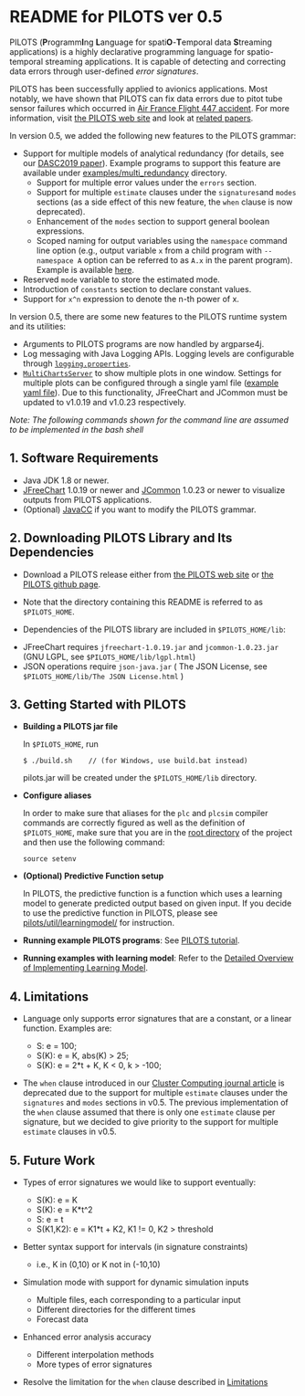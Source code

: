 # README for PILOTS ver 0.5

PILOTS (**P**rogramm**I**ng **L**anguage for spati**O**-**T**emporal data **S**treaming applications) is a highly declarative programming language for spatio-temporal streaming applications.
It is capable of detecting and correcting data errors through user-defined *error signatures*.

PILOTS has been successfully applied to avionics applications. Most notably, we have shown that PILOTS can fix data errors due to pitot tube sensor failures which occurred in [Air France Flight 447 accident](http://wcl.cs.rpi.edu/papers/bdse2013.pdf). For more information, visit [the PILOTS web site](http://wcl.cs.rpi.edu/pilots/) and look at [related papers](https://wcl.cs.rpi.edu/bib/Keyword/DATA-STREAMING.html).

In version 0.5, we added the following new features to the PILOTS grammar:
* Support for multiple models of analytical redundancy (for details, see our [DASC2019 paper](http://wcl.cs.rpi.edu/papers/DASC2019_imai.pdf)). Example programs to support this feature are available under [examples/multi_redundancy](./examples/multi_redundancy) directory.
  - Support for multiple error values under the `errors` section.
  - Support for multiple `estimate` clauses under the `signatures`and `modes` sections
  (as a side effect of this new feature, the `when` clause is now deprecated).
  - Enhancement of the `modes` section to support general boolean expressions.
  - Scoped naming for output variables using the `namespace` command line option (e.g., output variable `x`   from a child program with `--namespace A` option can be referred to as `A.x` in the parent program).
    Example is available [here](./examples/multi_redundancy/aoaspeedcheck3/run_speedcheck).
* Reserved `mode` variable to store the estimated mode.
* Introduction of `constants` section to declare constant values.
* Support for `x^n` expression to denote the n-th power of x.

In version 0.5, there are some new features to the PILOTS runtime system and its utilities:
* Arguments to PILOTS programs are now handled by argparse4j.
* Log messaging with Java Logging APIs. Logging levels are configurable through
  [`logging.properties`](logging.properties).
* [`MultiChartsServer`](./pilots/util/MultiChartsServer.java) to show multiple plots in one window. Settings for multiple plots can be configured through a single yaml file ([example yaml file](./examples/airfrancesim/charts_conf.yaml)). Due to this functionality, JFreeChart and JCommon must be updated to v1.0.19 and v1.0.23 respectively.

*Note: The following commands shown for the command line are assumed to be implemented in the bash shell* 


## 1. Software Requirements

* Java JDK 1.8 or newer.
* [JFreeChart](http://www.jfree.org/jfreechart/download.html) 1.0.19 or newer and [JCommon](http://www.jfree.org/jcommon/) 1.0.23 or newer to visualize outputs from PILOTS applications.
* (Optional) [JavaCC](http://javacc.java.net/) if you want to modify the PILOTS grammar.
  
## 2. Downloading PILOTS Library and Its Dependencies

* Download a PILOTS release either from [the PILOTS web site](http:/wcl.cs.rpi.edu/pilots/) or [the PILOTS github page](https://github.com/RPI-WCL/pilots).

* Note that the directory containing this README is referred to as `$PILOTS_HOME`.

* Dependencies of the PILOTS library are included in `$PILOTS_HOME/lib`:

 - JFreeChart requires `jfreechart-1.0.19.jar` and `jcommon-1.0.23.jar` (GNU LGPL, see `$PILOTS_HOME/lib/lgpl.html`)
 - JSON operations require `json-java.jar` ( The JSON License, see `$PILOTS_HOME/lib/The JSON License.html` )


## 3. Getting Started with PILOTS

* **Building a PILOTS jar file**

  In `$PILOTS_HOME`, run
  ~~~
  $ ./build.sh    // (for Windows, use build.bat instead)
  ~~~
  pilots.jar will be created under the `$PILOTS_HOME/lib` directory.

* **Configure aliases**

  In order to make sure that aliases for the `plc` and `plcsim` compiler commands are correctly figured as well as the definition of `$PILOTS_HOME`, make sure that you are in the [root directory](https://github.com/RPI-WCL/pilots) of the project and then use the following command:

  ~~~
  source setenv
  ~~~

* **(Optional) Predictive Function setup**

	In PILOTS, the predictive function is a function which uses a learning model to generate predicted output based on given input. If you decide to use the predictive function in PILOTS, please see [pilots/util/learningmodel/](https://github.com/RPI-WCL/pilots/tree/learn_dev/pilots/util/learningmodel) for instruction.

* **Running example PILOTS programs**: See [PILOTS tutorial](https://wcl.cs.rpi.edu/pilots/tutorial/index.html).

* **Running examples with learning model**: Refer to the [Detailed Overview of Implementing Learning Model](https://github.com/RPI-WCL/pilots/wiki/Detailed-Overview-of-Implementing-Learning-Model).


## 4. Limitations

* Language only supports error signatures that are a constant, or a linear function. Examples are:
  - S: e = 100;
  - S(K): e = K, abs(K) > 25;
  - S(K): e = 2*t + K, K < 0, k > -100;

* The `when` clause introduced in our [Cluster Computing journal article](http://wcl.cs.rpi.edu/papers/pilots-cluster.pdf) is deprecated due to the support for multiple `estimate` clauses under the `signatures` and `modes` sections in v0.5. The previous implementation of the `when` clause assumed that there is only one `estimate` clause per signature, but we decided to give priority to the support for multiple `estimate` clauses in v0.5. 


## 5. Future Work

* Types of error signatures we would like to support eventually:
    -   S(K): e = K
    -   S(K): e = K*t^2
    -   S:    e = t
    -   S(K1,K2): e = K1*t + K2, K1 != 0, K2 > threshold

* Better syntax support for intervals (in signature constraints)
    - i.e., K in (0,10) or K not in (-10,10)

* Simulation mode with support for dynamic simulation inputs
    - Multiple files, each corresponding to a particular input
    - Different directories for the different times
    - Forecast data

* Enhanced error analysis accuracy
    - Different interpolation methods
    - More types of error signatures

* Resolve the limitation for the `when` clause described in [Limitations](#4-limitations)
